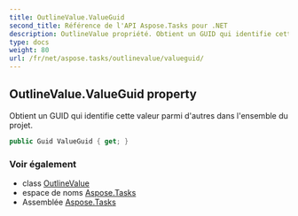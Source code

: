 ```yaml
---
title: OutlineValue.ValueGuid
second_title: Référence de l'API Aspose.Tasks pour .NET
description: OutlineValue propriété. Obtient un GUID qui identifie cette valeur parmi dautres dans lensemble du projet.
type: docs
weight: 80
url: /fr/net/aspose.tasks/outlinevalue/valueguid/
---
```

## OutlineValue.ValueGuid property

Obtient un GUID qui identifie cette valeur parmi d'autres dans l'ensemble du projet.

```csharp
public Guid ValueGuid { get; }
```

### Voir également

* class [OutlineValue](../)
* espace de noms [Aspose.Tasks](../../outlinevalue/)
* Assemblée [Aspose.Tasks](../../../)


